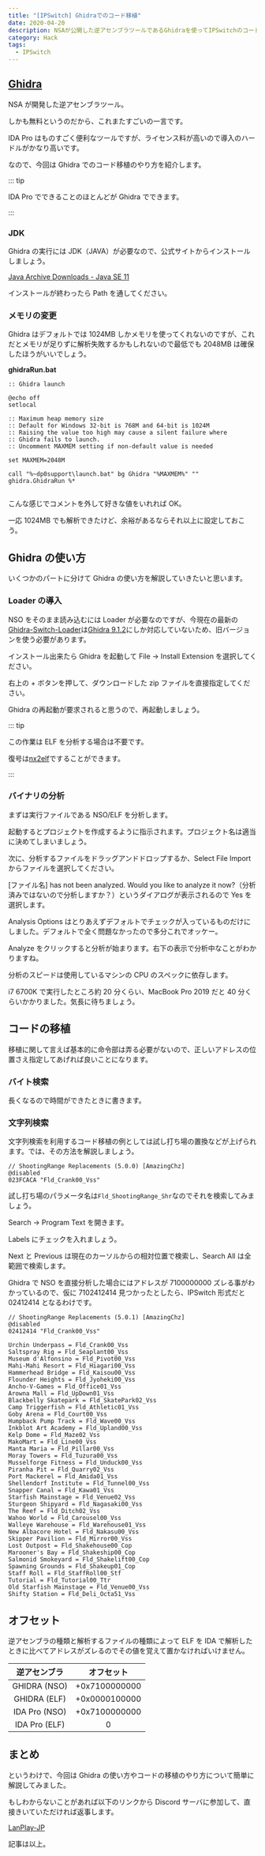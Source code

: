 ```yaml
---
title: "[IPSwitch] Ghidraでのコード移植"
date: 2020-04-20
description: NSAが公開した逆アセンブラツールであるGhidraを使ってIPSwitchのコードを別バージョンに移植するための手順や注意点について簡単に解説しています
category: Hack
tags:
  - IPSwitch
---
```


## [Ghidra](https://github.com/NationalSecurityAgency/ghidra/releases)

NSA が開発した逆アセンブラツール。

しかも無料というのだから、これまたすごいの一言です。

IDA Pro はものすごく便利なツールですが、ライセンス料が高いので導入のハードルがかなり高いです。

なので、今回は Ghidra でのコード移植のやり方を紹介します。

::: tip

IDA Pro でできることのほとんどが Ghidra でできます。

:::

### JDK

Ghidra の実行には JDK（JAVA）が必要なので、公式サイトからインストールしましょう。

[Java Archive Downloads - Java SE 11](https://www.oracle.com/java/technologies/javase/jdk11-archive-downloads.html)

インストールが終わったら Path を通してください。

### メモリの変更

Ghidra はデフォルトでは 1024MB しかメモリを使ってくれないのですが、これだとメモリが足りずに解析失敗するかもしれないので最低でも 2048MB は確保したほうがいいでしょう。

**ghidraRun.bat**

```
:: Ghidra launch

@echo off
setlocal

:: Maximum heap memory size
:: Default for Windows 32-bit is 768M and 64-bit is 1024M
:: Raising the value too high may cause a silent failure where
:: Ghidra fails to launch.
:: Uncomment MAXMEM setting if non-default value is needed

set MAXMEM=2048M

call "%~dp0support\launch.bat" bg Ghidra "%MAXMEM%" "" ghidra.GhidraRun %*


```

こんな感じでコメントを外して好きな値をいれれば OK。

一応 1024MB でも解析できたけど、余裕があるならそれ以上に設定しておこう。

## Ghidra の使い方

いくつかのパートに分けて Ghidra の使い方を解説していきたいと思います。

### Loader の導入

NSO をそのまま読み込むには Loader が必要なのですが、今現在の最新の[Ghidra-Switch-Loader](https://github.com/Adubbz/Ghidra-Switch-Loader/releases/tag/1.4.0)は[Ghidra 9.1.2](https://github.com/NationalSecurityAgency/ghidra/releases/tag/Ghidra_9.1.2_build)にしか対応していないため、旧バージョンを使う必要があります。

インストール出来たら Ghidra を起動して File -> Install Extension を選択してください。

右上の + ボタンを押して、ダウンロードした zip ファイルを直接指定してください。

Ghidra の再起動が要求されると思うので、再起動しましょう。

::: tip

この作業は ELF を分析する場合は不要です。

復号は[nx2elf](https://github.com/tkgstrator/nx2elf/releases)ですることができます。

:::

### バイナリの分析

まずは実行ファイルである NSO/ELF を分析します。

起動するとプロジェクトを作成するように指示されます。プロジェクト名は適当に決めてしまいましょう。

次に、分析するファイルをドラッグアンドドロップするか、Select File Import からファイルを選択してください。

[ファイル名] has not been analyzed. Would you like to analyze it now?（分析済みではないので分析しますか？）というダイアログが表示されるので Yes を選択します。

Analysis Options はとりあえずデフォルトでチェックが入っているものだけにしました。デフォルトで全く問題なかったので多分これでオッケー。

Analyze をクリックすると分析が始まります。右下の表示で分析中なことがわかりますね。

分析のスピードは使用しているマシンの CPU のスペックに依存します。

i7 6700K で実行したところ約 20 分くらい、MacBook Pro 2019 だと 40 分くらいかかりました。気長に待ちましょう。

## コードの移植

移植に関して言えば基本的に命令部は弄る必要がないので、正しいアドレスの位置さえ指定してあげれば良いことになります。

### バイト検索

長くなるので時間ができたときに書きます。

### 文字列検索

文字列検索を利用するコード移植の例としては試し打ち場の置換などが上げられます。では、その方法を解説しましょう。

```
// ShootingRange Replacements (5.0.0) [AmazingChz]
@disabled
023FCACA "Fld_Crank00_Vss"
```

試し打ち場のパラメータ名は`Fld_ShootingRange_Shr`なのでそれを検索してみましょう。

Search -> Program Text を開きます。

Labels にチェックを入れましょう。

Next と Previous は現在のカーソルからの相対位置で検索し、Search All は全範囲で検索します。

Ghidra で NSO を直接分析した場合にはアドレスが 7100000000 ズレる事がわかっているので、仮に 7102412414 見つかったとしたら、IPSwitch 形式だと 02412414 となるわけです。

```
// ShootingRange Replacements (5.0.1) [AmazingChz]
@disabled
02412414 "Fld_Crank00_Vss"
```

```
Urchin Underpass = Fld_Crank00_Vss
Saltspray Rig = Fld_Seaplant00_Vss
Museum d'Alfonsino = Fld_Pivot00_Vss
Mahi-Mahi Resort = Fld_Hiagari00_Vss
Hammerhead Bridge = Fld_Kaisou00_Vss
Flounder Heights = Fld_Jyoheki00_Vss
Ancho-V-Games = Fld_Office01_Vss
Arowna Mall = Fld_UpDown01_Vss
Blackbelly Skatepark = Fld_SkatePark02_Vss
Camp Triggerfish = Fld_Athletic01_Vss
Goby Arena = Fld_Court00_Vss
Humpback Pump Track = Fld_Wave00_Vss
Inkblot Art Academy = Fld_Upland00_Vss
Kelp Dome = Fld_Maze02_Vss
MakoMart = Fld_Line00_Vss
Manta Maria = Fld_Pillar00_Vss
Moray Towers = Fld_Tuzura00_Vss
Musselforge Fitness = Fld_Unduck00_Vss
Piranha Pit = Fld_Quarry02_Vss
Port Mackerel = Fld_Amida01_Vss
Shellendorf Institute = Fld_Tunnel00_Vss
Snapper Canal = Fld_Kawa01_Vss
Starfish Mainstage = Fld_Venue02_Vss
Sturgeon Shipyard = Fld_Nagasaki00_Vss
The Reef = Fld_Ditch02_Vss
Wahoo World = Fld_Carousel00_Vss
Walleye Warehouse = Fld_Warehouse01_Vss
New Albacore Hotel = Fld_Nakasu00_Vss
Skipper Pavilion = Fld_Mirror00_Vss
Lost Outpost = Fld_Shakehouse00_Cop
Marooner's Bay = Fld_Shakeship00_Cop
Salmonid Smokeyard = Fld_Shakelift00_Cop
Spawning Grounds = Fld_Shakeup01_Cop
Staff Roll = Fld_StaffRoll00_Stf
Tutorial = Fld_Tutorial00_Ttr
Old Starfish Mainstage = Fld_Venue00_Vss
Shifty Station = Fld_Deli_Octa51_Vss
```

## オフセット

逆アセンブラの種類と解析するファイルの種類によって ELF を IDA で解析したときに比べてアドレスがズレるのでその値を覚えて置かなければいけません。

| 逆アセンブラ  |  オフセット   |
| :-----------: | :-----------: |
| GHIDRA (NSO)  | +0x7100000000 |
| GHIDRA (ELF)  | +0x0000100000 |
| IDA Pro (NSO) | +0x7100000000 |
| IDA Pro (ELF) |       0       |

## まとめ

というわけで、今回は Ghidra の使い方やコードの移植のやり方について簡単に解説してみました。

もしわからないことがあれば以下のリンクから Discord サーバに参加して、直接きいていただければ返事します。

[LanPlay-JP](https://discord.gg/vUVBJFAKvZ)

記事は以上。
